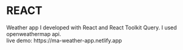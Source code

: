 <h1>REACT</h1>
Weather app I developed with React and React Toolkit Query. I used openweathermap api.
<br/>
live demo: https://ma-weather-app.netlify.app
